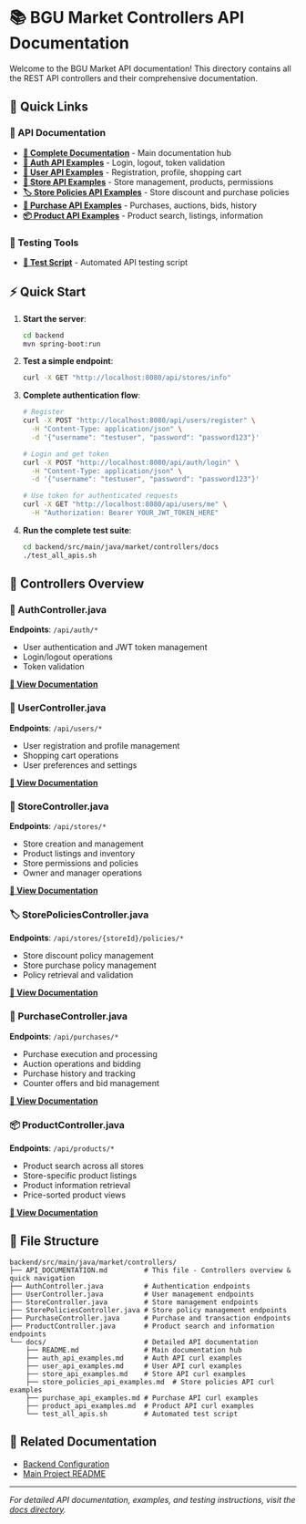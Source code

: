 # 📚 BGU Market Controllers API Documentation

Welcome to the BGU Market API documentation! This directory contains all the REST API controllers and their comprehensive documentation.

## 🚀 Quick Links

### 📖 API Documentation
- **[📁 Complete Documentation](docs/README.md)** - Main documentation hub
- **[🔐 Auth API Examples](docs/auth_api_examples.md)** - Login, logout, token validation
- **[👤 User API Examples](docs/user_api_examples.md)** - Registration, profile, shopping cart
- **[🏪 Store API Examples](docs/store_api_examples.md)** - Store management, products, permissions
- **[🏷️ Store Policies API Examples](docs/store_policies_api_examples.md)** - Store discount and purchase policies
- **[🛒 Purchase API Examples](docs/purchase_api_examples.md)** - Purchases, auctions, bids, history
- **[📦 Product API Examples](docs/product_api_examples.md)** - Product search, listings, information

### 🧪 Testing Tools
- **[🔧 Test Script](docs/test_all_apis.sh)** - Automated API testing script

## ⚡ Quick Start

1. **Start the server**:
   ```bash
   cd backend
   mvn spring-boot:run
   ```

2. **Test a simple endpoint**:
   ```bash
   curl -X GET "http://localhost:8080/api/stores/info"
   ```

3. **Complete authentication flow**:
   ```bash
   # Register
   curl -X POST "http://localhost:8080/api/users/register" \
     -H "Content-Type: application/json" \
     -d '{"username": "testuser", "password": "password123"}'
   
   # Login and get token
   curl -X POST "http://localhost:8080/api/auth/login" \
     -H "Content-Type: application/json" \
     -d '{"username": "testuser", "password": "password123"}'
   
   # Use token for authenticated requests
   curl -X GET "http://localhost:8080/api/users/me" \
     -H "Authorization: Bearer YOUR_JWT_TOKEN_HERE"
   ```

4. **Run the complete test suite**:
   ```bash
   cd backend/src/main/java/market/controllers/docs
   ./test_all_apis.sh
   ```

## 📁 Controllers Overview

### 🔐 AuthController.java
**Endpoints**: `/api/auth/*`
- User authentication and JWT token management
- Login/logout operations
- Token validation

**[📖 View Documentation](docs/auth_api_examples.md)**

### 👤 UserController.java  
**Endpoints**: `/api/users/*`
- User registration and profile management
- Shopping cart operations
- User preferences and settings

**[📖 View Documentation](docs/user_api_examples.md)**

### 🏪 StoreController.java
**Endpoints**: `/api/stores/*`
- Store creation and management
- Product listings and inventory
- Store permissions and policies
- Owner and manager operations

**[📖 View Documentation](docs/store_api_examples.md)**

### 🏷️ StorePoliciesController.java
**Endpoints**: `/api/stores/{storeId}/policies/*`
- Store discount policy management
- Store purchase policy management
- Policy retrieval and validation

**[📖 View Documentation](docs/store_policies_api_examples.md)**

### 🛒 PurchaseController.java
**Endpoints**: `/api/purchases/*`
- Purchase execution and processing
- Auction operations and bidding
- Purchase history and tracking
- Counter offers and bid management

**[📖 View Documentation](docs/purchase_api_examples.md)**

### 📦 ProductController.java
**Endpoints**: `/api/products/*`
- Product search across all stores
- Store-specific product listings
- Product information retrieval
- Price-sorted product views

**[📖 View Documentation](docs/product_api_examples.md)**

## 📁 File Structure

```
backend/src/main/java/market/controllers/
├── API_DOCUMENTATION.md         # This file - Controllers overview & quick navigation
├── AuthController.java          # Authentication endpoints
├── UserController.java          # User management endpoints  
├── StoreController.java         # Store management endpoints
├── StorePoliciesController.java # Store policy management endpoints
├── PurchaseController.java      # Purchase and transaction endpoints
├── ProductController.java       # Product search and information endpoints
└── docs/                        # Detailed API documentation
    ├── README.md                # Main documentation hub
    ├── auth_api_examples.md     # Auth API curl examples
    ├── user_api_examples.md     # User API curl examples
    ├── store_api_examples.md    # Store API curl examples
    ├── store_policies_api_examples.md  # Store policies API curl examples
    ├── purchase_api_examples.md # Purchase API curl examples
    ├── product_api_examples.md  # Product API curl examples
    └── test_all_apis.sh         # Automated test script
```

## 🔗 Related Documentation

- [Backend Configuration](../../../../../../README_CONFIGURATION.md)
- [Main Project README](../../../../../../README.md)

---

*For detailed API documentation, examples, and testing instructions, visit the [docs directory](docs/README.md).* 